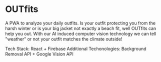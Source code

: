 # OUTfits
A PWA to analyze your daily outfits. Is your outfit protecting you from the harsh winter or is your big jacket not exactly a beach fit, well OUTfits can help you out. With our AI induced computer vision technology we can tell "weather" or not your outfit matches the climate outside!

Tech Stack: React + Firebase
Additional Techonologies: Background Removal API + Google Vision API
